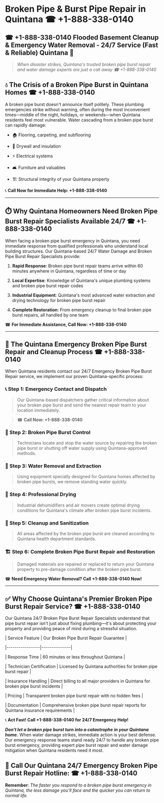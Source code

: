 # Broken Pipe & Burst Pipe Repair in Quintana ☎ +1-888-338-0140  
## ☎ +1-888-338-0140 Flooded Basement Cleanup & Emergency Water Removal - 24/7 Service (Fast & Reliable) Quintana 🚨  

> *When disaster strikes, Quintana's trusted broken pipe burst repair and water damage experts are just a call away ☎ +1-888-338-0140*  

## 💧 The Crisis of a Broken Pipe Burst in Quintana Homes ☎ +1-888-338-0140  

A broken pipe burst doesn't announce itself politely. These plumbing emergencies strike without warning, often during the most inconvenient times—middle of the night, holidays, or weekends—when Quintana residents feel most vulnerable. Water cascading from a broken pipe burst can rapidly damage:  

* 🏠 Flooring, carpeting, and subflooring  
* 🧱 Drywall and insulation  
* ⚡ Electrical systems  
* 🛋️ Furniture and valuables  
* 🏗️ Structural integrity of your Quintana property  

📞 **Call Now for Immediate Help: +1-888-338-0140**  

---  

## ⏱️ Why Quintana Homeowners Need Broken Pipe Burst Repair Specialists Available 24/7 ☎ +1-888-338-0140  

When facing a broken pipe burst emergency in Quintana, you need immediate response from qualified professionals who understand local building structures. Our Quintana-based 24/7 Water Damage and Broken Pipe Burst Repair Specialists provide:  

1. **Rapid Response**: Broken pipe burst repair teams arrive within 60 minutes anywhere in Quintana, regardless of time or day  
2. **Local Expertise**: Knowledge of Quintana's unique plumbing systems and broken pipe burst repair codes  
3. **Industrial Equipment**: Quintana's most advanced water extraction and drying technology for broken pipe burst repair  
4. **Complete Restoration**: From emergency cleanup to final broken pipe burst repairs, all handled by one team  

☎ **For Immediate Assistance, Call Now: +1-888-338-0140**  

---  

## 🔧 The Quintana Emergency Broken Pipe Burst Repair and Cleanup Process ☎ +1-888-338-0140  

When Quintana residents contact our 24/7 Emergency Broken Pipe Burst Repair service, we implement our proven Quintana-specific process:  

### 📞 Step 1: Emergency Contact and Dispatch  
> Our Quintana-based dispatchers gather critical information about your broken pipe burst and send the nearest repair team to your location immediately.  
> ☎ **Call Now: +1-888-338-0140**  

### 🚿 Step 2: Broken Pipe Burst Control  
> Technicians locate and stop the water source by repairing the broken pipe burst or shutting off water supply using Quintana-approved methods.  

### 🌊 Step 3: Water Removal and Extraction  
> Using equipment specially designed for Quintana homes affected by broken pipe bursts, we remove standing water quickly.  

### 💨 Step 4: Professional Drying  
> Industrial dehumidifiers and air movers create optimal drying conditions for Quintana's climate after broken pipe burst incidents.  

### 🧼 Step 5: Cleanup and Sanitization  
> All areas affected by the broken pipe burst are cleaned according to Quintana health department standards.  

### 🏗️ Step 6: Complete Broken Pipe Burst Repair and Restoration  
> Damaged materials are repaired or replaced to return your Quintana property to pre-damage condition after the broken pipe burst.  

☎ **Need Emergency Water Removal? Call +1-888-338-0140 Now!**  

---  

## ✅ Why Choose Quintana's Premier Broken Pipe Burst Repair Service? ☎ +1-888-338-0140  

Our Quintana 24/7 Broken Pipe Burst Repair Specialists understand that pipe burst repair isn't just about fixing plumbing—it's about protecting your property and providing peace of mind during a stressful situation.  

| Service Feature | Our Broken Pipe Burst Repair Guarantee |  
|-----------------|---------------|  
| Response Time | 60 minutes or less throughout Quintana |  
| Technician Certification | Licensed by Quintana authorities for broken pipe burst repair |  
| Insurance Handling | Direct billing to all major providers in Quintana for broken pipe burst incidents |  
| Pricing | Transparent broken pipe burst repair with no hidden fees |  
| Documentation | Comprehensive broken pipe burst repair reports for Quintana insurance requirements |  

📞 **Act Fast! Call +1-888-338-0140 for 24/7 Emergency Help!**  

***Don't let a broken pipe burst turn into a catastrophe in your Quintana home.*** When water damage strikes, immediate action is your best defense. Our emergency response teams stand ready 24/7 to handle any broken pipe burst emergency, providing expert pipe burst repair and water damage mitigation when Quintana residents need it most.  

## 📱 Call Our Quintana 24/7 Emergency Broken Pipe Burst Repair Hotline: ☎ +1-888-338-0140  

**Remember**: *The faster you respond to a broken pipe burst emergency in Quintana, the less damage you'll face and the quicker you can return to normal life.*